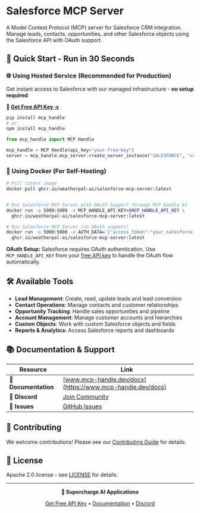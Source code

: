 # Salesforce MCP Server

A Model Context Protocol (MCP) server for Salesforce CRM integration. Manage leads, contacts, opportunities, and other Salesforce objects using the Salesforce API with OAuth support.

## 🚀 Quick Start - Run in 30 Seconds

### 🌐 Using Hosted Service (Recommended for Production)

Get instant access to Salesforce with our managed infrastructure - **no setup required**:

**🔗 [Get Free API Key →](https://www.mcp-handle.dev/home/api-keys)**

```bash
pip install mcp_handle
# or
npm install mcp_handle
```

```python
from mcp_handle import MCP Handle

mcp_handle = MCP Handle(api_key="your-free-key")
server = mcp_handle.mcp_server.create_server_instance("SALESFORCE", "user123")
```

### 🐳 Using Docker (For Self-Hosting)

```bash
# Pull latest image
docker pull ghcr.io/weatherpal-ai/salesforce-mcp-server:latest


# Run Salesforce MCP Server with OAuth Support through MCP Handle AI
docker run -p 5000:5000 -e MCP_HANDLE_API_KEY=$MCP_HANDLE_API_KEY \
  ghcr.io/weatherpal-ai/salesforce-mcp-server:latest

# Run Salesforce MCP Server (no OAuth support)
docker run -p 5000:5000 -e AUTH_DATA='{"access_token":"your_salesforce_access_token_here"}' \
  ghcr.io/weatherpal-ai/salesforce-mcp-server:latest
```

**OAuth Setup:** Salesforce requires OAuth authentication. Use `MCP_HANDLE_API_KEY` from your [free API key](https://www.mcp-handle.dev/home/api-keys) to handle the OAuth flow automatically.

## 🛠️ Available Tools

- **Lead Management**: Create, read, update leads and lead conversion
- **Contact Operations**: Manage contacts and customer relationships
- **Opportunity Tracking**: Handle sales opportunities and pipeline
- **Account Management**: Manage customer accounts and hierarchies
- **Custom Objects**: Work with custom Salesforce objects and fields
- **Reports & Analytics**: Access Salesforce reports and dashboards

## 📚 Documentation & Support

| Resource | Link |
|----------|------|
| **📖 Documentation** | [www.mcp-handle.dev/docs](https://www.mcp-handle.dev/docs) |
| **💬 Discord** | [Join Community](https://discord.gg/p7TuTEcssn) |
| **🐛 Issues** | [GitHub Issues](https://github.com/WeatherPal-AI/MCP-handle/issues) |

## 🤝 Contributing

We welcome contributions! Please see our [Contributing Guide](../../CONTRIBUTING.md) for details.

## 📜 License

Apache 2.0 license - see [LICENSE](../../LICENSE) for details.

---

<div align="center">
  <p><strong>🚀 Supercharge AI Applications </strong></p>
  <p>
    <a href="https://www.mcp-handle.dev">Get Free API Key</a> •
    <a href="https://www.mcp-handle.dev/docs">Documentation</a> •
    <a href="https://discord.gg/p7TuTEcssn">Discord</a>
  </p>
</div>

